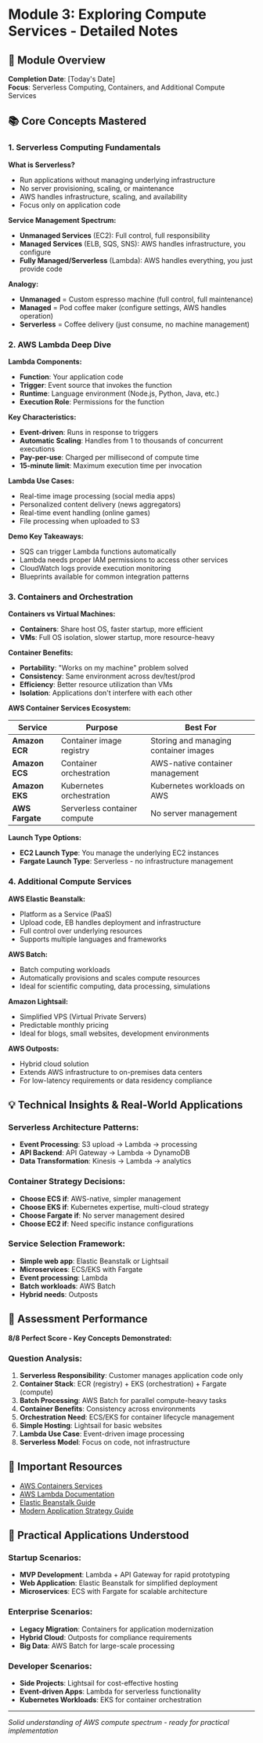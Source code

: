 # Module 3: Exploring Compute Services - Detailed Notes

## 🎯 Module Overview
**Completion Date**: [Today's Date]  
**Focus**: Serverless Computing, Containers, and Additional Compute Services

## 📚 Core Concepts Mastered

### 1. Serverless Computing Fundamentals

**What is Serverless?**
- Run applications without managing underlying infrastructure
- No server provisioning, scaling, or maintenance
- AWS handles infrastructure, scaling, and availability
- Focus only on application code

**Service Management Spectrum:**
- **Unmanaged Services** (EC2): Full control, full responsibility
- **Managed Services** (ELB, SQS, SNS): AWS handles infrastructure, you configure
- **Fully Managed/Serverless** (Lambda): AWS handles everything, you just provide code

**Analogy:**
- **Unmanaged** = Custom espresso machine (full control, full maintenance)
- **Managed** = Pod coffee maker (configure settings, AWS handles operation)
- **Serverless** = Coffee delivery (just consume, no machine management)

### 2. AWS Lambda Deep Dive

**Lambda Components:**
- **Function**: Your application code
- **Trigger**: Event source that invokes the function
- **Runtime**: Language environment (Node.js, Python, Java, etc.)
- **Execution Role**: Permissions for the function

**Key Characteristics:**
- **Event-driven**: Runs in response to triggers
- **Automatic Scaling**: Handles from 1 to thousands of concurrent executions
- **Pay-per-use**: Charged per millisecond of compute time
- **15-minute limit**: Maximum execution time per invocation

**Lambda Use Cases:**
- Real-time image processing (social media apps)
- Personalized content delivery (news aggregators)
- Real-time event handling (online games)
- File processing when uploaded to S3

**Demo Key Takeaways:**
- SQS can trigger Lambda functions automatically
- Lambda needs proper IAM permissions to access other services
- CloudWatch logs provide execution monitoring
- Blueprints available for common integration patterns

### 3. Containers and Orchestration

**Containers vs Virtual Machines:**
- **Containers**: Share host OS, faster startup, more efficient
- **VMs**: Full OS isolation, slower startup, more resource-heavy

**Container Benefits:**
- **Portability**: "Works on my machine" problem solved
- **Consistency**: Same environment across dev/test/prod
- **Efficiency**: Better resource utilization than VMs
- **Isolation**: Applications don't interfere with each other

**AWS Container Services Ecosystem:**

| Service | Purpose | Best For |
|---------|---------|----------|
| **Amazon ECR** | Container image registry | Storing and managing container images |
| **Amazon ECS** | Container orchestration | AWS-native container management |
| **Amazon EKS** | Kubernetes orchestration | Kubernetes workloads on AWS |
| **AWS Fargate** | Serverless container compute | No server management |

**Launch Type Options:**
- **EC2 Launch Type**: You manage the underlying EC2 instances
- **Fargate Launch Type**: Serverless - no infrastructure management

### 4. Additional Compute Services

**AWS Elastic Beanstalk:**
- Platform as a Service (PaaS)
- Upload code, EB handles deployment and infrastructure
- Full control over underlying resources
- Supports multiple languages and frameworks

**AWS Batch:**
- Batch computing workloads
- Automatically provisions and scales compute resources
- Ideal for scientific computing, data processing, simulations

**Amazon Lightsail:**
- Simplified VPS (Virtual Private Servers)
- Predictable monthly pricing
- Ideal for blogs, small websites, development environments

**AWS Outposts:**
- Hybrid cloud solution
- Extends AWS infrastructure to on-premises data centers
- For low-latency requirements or data residency compliance

## 💡 Technical Insights & Real-World Applications

### Serverless Architecture Patterns:
- **Event Processing**: S3 upload → Lambda → processing
- **API Backend**: API Gateway → Lambda → DynamoDB
- **Data Transformation**: Kinesis → Lambda → analytics

### Container Strategy Decisions:
- **Choose ECS if**: AWS-native, simpler management
- **Choose EKS if**: Kubernetes expertise, multi-cloud strategy
- **Choose Fargate if**: No server management desired
- **Choose EC2 if**: Need specific instance configurations

### Service Selection Framework:
- **Simple web app**: Elastic Beanstalk or Lightsail
- **Microservices**: ECS/EKS with Fargate
- **Event processing**: Lambda
- **Batch workloads**: AWS Batch
- **Hybrid needs**: Outposts

## 🎯 Assessment Performance
**8/8 Perfect Score - Key Concepts Demonstrated:**

### Question Analysis:
1. **Serverless Responsibility**: Customer manages application code only
2. **Container Stack**: ECR (registry) + EKS (orchestration) + Fargate (compute)
3. **Batch Processing**: AWS Batch for parallel compute-heavy tasks
4. **Container Benefits**: Consistency across environments
5. **Orchestration Need**: ECS/EKS for container lifecycle management
6. **Simple Hosting**: Lightsail for basic websites
7. **Lambda Use Case**: Event-driven image processing
8. **Serverless Model**: Focus on code, not infrastructure

## 🔗 Important Resources
- [AWS Containers Services](https://aws.amazon.com/containers/)
- [AWS Lambda Documentation](https://aws.amazon.com/lambda/)
- [Elastic Beanstalk Guide](https://aws.amazon.com/elasticbeanstalk/)
- [Modern Application Strategy Guide](https://aws.amazon.com/modern-apps/)

## 🚀 Practical Applications Understood

### Startup Scenarios:
- **MVP Development**: Lambda + API Gateway for rapid prototyping
- **Web Application**: Elastic Beanstalk for simplified deployment
- **Microservices**: ECS with Fargate for scalable architecture

### Enterprise Scenarios:
- **Legacy Migration**: Containers for application modernization
- **Hybrid Cloud**: Outposts for compliance requirements
- **Big Data**: AWS Batch for large-scale processing

### Developer Scenarios:
- **Side Projects**: Lightsail for cost-effective hosting
- **Event-driven Apps**: Lambda for serverless functionality
- **Kubernetes Workloads**: EKS for container orchestration

---

*Solid understanding of AWS compute spectrum - ready for practical implementation*